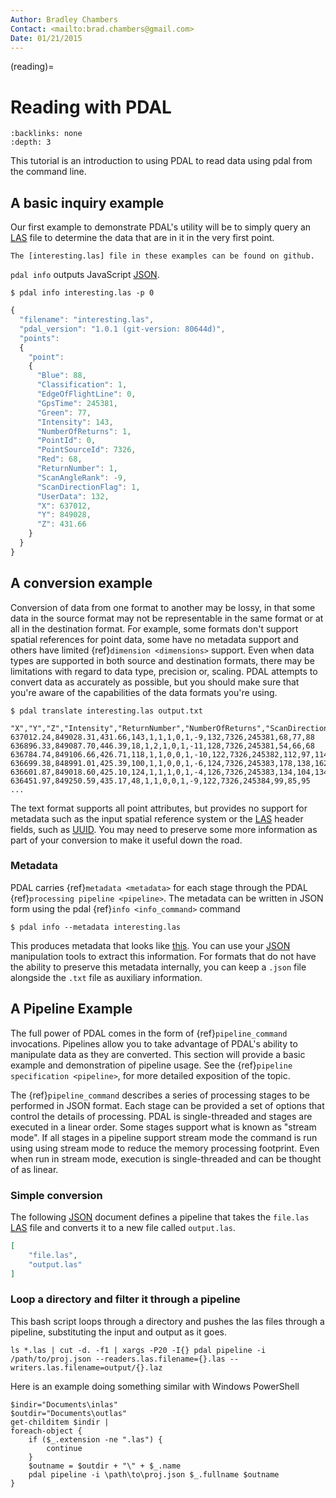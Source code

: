 ```yaml
---
Author: Bradley Chambers
Contact: <mailto:brad.chambers@gmail.com>
Date: 01/21/2015
---
```


(reading)=

# Reading with PDAL

```{contents} Contents
:backlinks: none
:depth: 3
```

This tutorial is an introduction to using PDAL to read data using pdal
from the command line.

## A basic inquiry example

Our first example to demonstrate PDAL's utility will be to simply query an
[LAS] file to determine the data that are in it in the very first point.

```{note}
The [interesting.las] file in these examples can be found on github.
```

`pdal info` outputs JavaScript [JSON].

```
$ pdal info interesting.las -p 0
```

```javascript
{
  "filename": "interesting.las",
  "pdal_version": "1.0.1 (git-version: 80644d)",
  "points":
  {
    "point":
    {
      "Blue": 88,
      "Classification": 1,
      "EdgeOfFlightLine": 0,
      "GpsTime": 245381,
      "Green": 77,
      "Intensity": 143,
      "NumberOfReturns": 1,
      "PointId": 0,
      "PointSourceId": 7326,
      "Red": 68,
      "ReturnNumber": 1,
      "ScanAngleRank": -9,
      "ScanDirectionFlag": 1,
      "UserData": 132,
      "X": 637012,
      "Y": 849028,
      "Z": 431.66
    }
  }
}
```

## A conversion example

Conversion of data from one format to another may be lossy, in that some
data in the source format may not be representable in the same format or
at all in the destination format.  For example, some formats don't support
spatial references for point data, some have no metadata support and others
have limited {ref}`dimension <dimensions>` support.  Even when data types are
supported in both source and destination formats, there may be limitations
with regard to data type, precision or, scaling.  PDAL attempts to convert
data as accurately as possible, but you should make sure that you're
aware of the capabilities of the data formats you're using.

```
$ pdal translate interesting.las output.txt
```

```
"X","Y","Z","Intensity","ReturnNumber","NumberOfReturns","ScanDirectionFlag","EdgeOfFlightLine","Classification","ScanAngleRank","UserData","PointSourceId","Time","Red","Green","Blue"
637012.24,849028.31,431.66,143,1,1,1,0,1,-9,132,7326,245381,68,77,88
636896.33,849087.70,446.39,18,1,2,1,0,1,-11,128,7326,245381,54,66,68
636784.74,849106.66,426.71,118,1,1,0,0,1,-10,122,7326,245382,112,97,114
636699.38,848991.01,425.39,100,1,1,0,0,1,-6,124,7326,245383,178,138,162
636601.87,849018.60,425.10,124,1,1,1,0,1,-4,126,7326,245383,134,104,134
636451.97,849250.59,435.17,48,1,1,0,0,1,-9,122,7326,245384,99,85,95
...
```

The text format supports all point attributes, but provides no support for
metadata such as the input spatial reference system or the [LAS] header
fields, such as [UUID].
You may need to preserve some more information as part of
your conversion to make it useful down the road.

### Metadata

PDAL carries {ref}`metadata <metadata>` for each stage through the PDAL
{ref}`processing pipeline <pipeline>`.  The metadata can be written in
JSON form using the pdal {ref}`info <info_command>` command

```
$ pdal info --metadata interesting.las
```

This produces metadata that looks like
[this](../_images/info-interesting-metadata.png). You can use
your [JSON] manipulation tools to extract this information.
For formats that do not have the ability to
preserve this metadata internally, you can keep a `.json` file
alongside the `.txt` file as auxiliary information.

## A Pipeline Example

The full power of PDAL comes in the form of {ref}`pipeline_command` invocations.
Pipelines allow you to take advantage of PDAL's ability to manipulate data
as they are converted. This section will provide a basic example and
demonstration of pipeline usage.  See the
{ref}`pipeline specification <pipeline>`, for more detailed exposition of the
topic.

The {ref}`pipeline_command` describes a series of processing stages to
be performed in JSON format.  Each stage can be provided a set of options
that control the details of processing. PDAL is single-threaded and stages
are executed in a linear order.  Some stages support what is known as
"stream mode".  If all stages in a pipeline support stream mode the command
is run using using stream mode to reduce the memory processing footprint.
Even when run in stream mode, execution is single-threaded and can be
thought of as linear.

### Simple conversion

The following [JSON] document defines a pipeline that takes the `file.las`
[LAS] file and converts it to a new file called `output.las`.

```json
[
    "file.las",
    "output.las"
]
```

### Loop a directory and filter it through a pipeline

This bash script loops through a directory and pushes the las files through
a pipeline, substituting the input and output as it goes.

```
ls *.las | cut -d. -f1 | xargs -P20 -I{} pdal pipeline -i /path/to/proj.json --readers.las.filename={}.las --writers.las.filename=output/{}.laz
```

Here is an example doing something similar with Windows PowerShell

```
$indir="Documents\inlas"
$outdir="Documents\outlas"
get-childitem $indir |
foreach-object {
    if ($_.extension -ne ".las") {
        continue
    }
    $outname = $outdir + "\" + $_.name
    pdal pipeline -i \path\to\proj.json $_.fullname $outname
}
```

[interesting.las]: https://github.com/PDAL/PDAL/blob/master/test/data/las/interesting.las?raw=true
[json]: http://www.json.org/
[las]: http://www.asprs.org/a/society/committees/standards/lidar_exchange_format.html
[uuid]: http://en.wikipedia.org/wiki/Universally_unique_identifier
